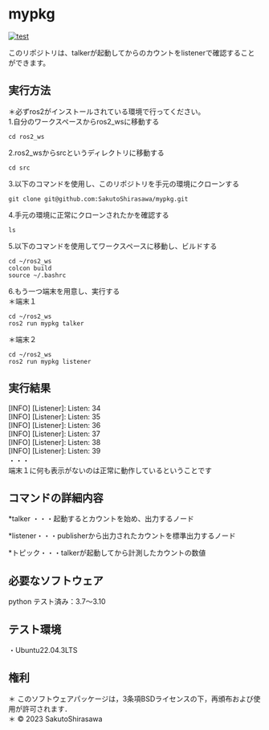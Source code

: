 # mypkg  
[![test](https://github.com/SakutoShirasawa/ros2/actions/workflows/test.yml/badge.svg)](https://github.com/SakutoShirasawa/ros2/actions/workflows/test.yml)  

このリポジトリは、talkerが起動してからのカウントをlistenerで確認することができます。  

## 実行方法  
＊必ずros2がインストールされている環境で行ってください。  
1.自分のワークスペースからros2\_wsに移動する  
```
cd ros2_ws
```
2.ros2\_wsからsrcというディレクトリに移動する  
```
cd src
```
3.以下のコマンドを使用し、このリポジトリを手元の環境にクローンする  
```
git clone git@github.com:SakutoShirasawa/mypkg.git
```
4.手元の環境に正常にクローンされたかを確認する
```
ls
```
5.以下のコマンドを使用してワークスペースに移動し、ビルドする  
```
cd ~/ros2_ws  
colcon build  
source ~/.bashrc  
```
6.もう一つ端末を用意し、実行する  
＊端末１  
```
cd ~/ros2_ws  
ros2 run mypkg talker  
```

＊端末２  
```
cd ~/ros2_ws
ros2 run mypkg listener
```
## 実行結果  
[INFO] [Listener]: Listen: 34  
[INFO] [Listener]: Listen: 35  
[INFO] [Listener]: Listen: 36  
[INFO] [Listener]: Listen: 37  
[INFO] [Listener]: Listen: 38  
[INFO] [Listener]: Listen: 39  
・・・  
端末１に何も表示がないのは正常に動作しているということです  

## コマンドの詳細内容
*talker ・・・起動するとカウントを始め、出力するノード

*listener・・・publisherから出力されたカウントを標準出力するノード

*トピック・・・talkerが起動してから計測したカウントの数値  

## 必要なソフトウェア  
python テスト済み：3.7～3.10  

## テスト環境  
・Ubuntu22.04.3LTS  

## 権利  
 ＊ このソフトウェアパッケージは，3条項BSDライセンスの下，再頒布および使用が許可されます．  
 ＊ © 2023 SakutoShirasawa
